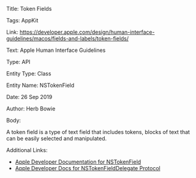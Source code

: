 Title:  Token Fields

Tags:   AppKit

Link:   https://developer.apple.com/design/human-interface-guidelines/macos/fields-and-labels/token-fields/

Text:   Apple Human Interface Guidelines

Type:   API

Entity Type: Class

Entity Name: NSTokenField

Date:   26 Sep 2019

Author: Herb Bowie

Body: 

A token field is a type of text field that includes tokens, blocks of text that can be easily selected and manipulated.

Additional Links:

* [Apple Developer Documentation for NSTokenField][l2]
* [Apple Developer Docs for NSTokenFieldDelegate Protocol][l3]

[l2]: https://developer.apple.com/documentation/appkit/nstokenfield

[l3]: https://developer.apple.com/documentation/appkit/nstokenfielddelegate

